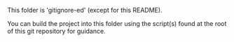 This folder is 'gitignore-ed' (except for this README).

You can build the project into this folder using the script(s) found at the root
of this git repository for guidance.
